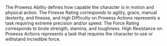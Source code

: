The Prowess Ability defines how capable the character is in motion and physical action.
The Finesse Rating corresponds to agility, grace, manual dexterity, and finesse, and high Difficulty on Prowess Actions represents a task requiring extreme precision and/or speed.
The Force Rating corresponds to brute strength, stamina, and toughness. High Resistance on Prowess Actions represents a task that requires the character to use or withstand incredible force.